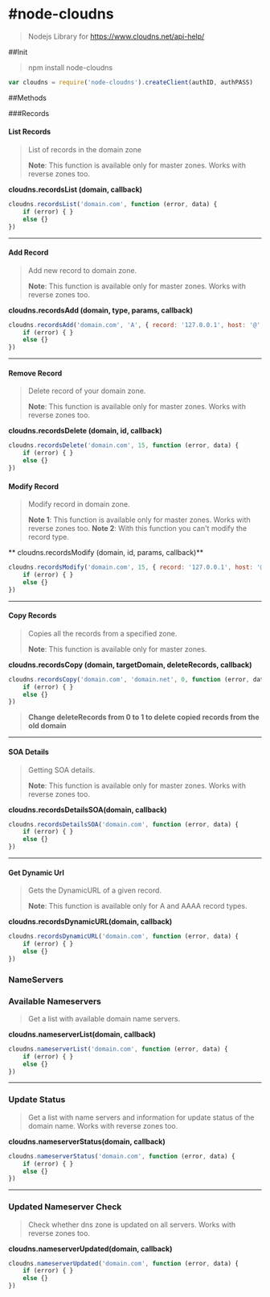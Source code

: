 #node-cloudns
============

> Nodejs Library for https://www.cloudns.net/api-help/

##Init

> npm install node-cloudns

```javascript	
var cloudns = require('node-cloudns').createClient(authID, authPASS)	
```

##Methods

###Records


#### List Records

>List of records in the domain zone
>
>**Note**: This function is available only for master zones. Works with reverse zones too.

**cloudns.recordsList (domain, callback)**
	
```javascript
cloudns.recordsList('domain.com', function (error, data) {
	if (error) { }
	else {}
})
```
---
#### Add Record

>Add new record to domain zone.
>
>**Note**: This function is available only for master zones. Works with reverse zones too.

**cloudns.recordsAdd (domain, type, params, callback)**

```javascript
cloudns.recordsAdd('domain.com', 'A', { record: '127.0.0.1', host: '@', ttl: 300}, function (error, data) {
	if (error) { }
	else {}
})
```
---
#### Remove Record

>Delete record of your domain zone.
>
>**Note**: This function is available only for master zones. Works with reverse zones too.

**cloudns.recordsDelete (domain, id, callback)**
	
```javascript
cloudns.recordsDelete('domain.com', 15, function (error, data) {
	if (error) { }
	else {}
})
```
#### Modify Record

>Modify record in domain zone.
>
>**Note 1**: This function is available only for master zones. Works with reverse zones too.
>**Note 2**: With this function you can't modify the record type.

** cloudns.recordsModify (domain, id, params, callback)**
	
```javascript
cloudns.recordsModify('domain.com', 15, { record: '127.0.0.1', host: '@', ttl: 300}, function (error, data) {
	if (error) { }
	else {}
})
```
---
#### Copy Records

>Copies all the records from a specified zone.
>
>**Note**: This function is available only for master zones.

**cloudns.recordsCopy (domain, targetDomain, deleteRecords, callback)**

```javascript
cloudns.recordsCopy('domain.com', 'domain.net', 0, function (error, data) {
	if (error) { }
	else {}
})
```
>**Change deleteRecords from 0 to 1 to delete copied records from the old domain**
---
#### SOA Details

>Getting SOA details.
>
>**Note**: This function is available only for master zones. Works with reverse zones too.

**cloudns.recordsDetailsSOA(domain, callback)**

```javascript
cloudns.recordsDetailsSOA('domain.com', function (error, data) {
	if (error) { }
	else {}
})
```
---
#### Get Dynamic Url

> Gets the DynamicURL of a given record.
>
>**Note**: This function is available only for A and AAAA record types.

**cloudns.recordsDynamicURL(domain, callback)**

```javascript
cloudns.recordsDynamicURL('domain.com', function (error, data) {
	if (error) { }
	else {}
})
```

### NameServers

### Available Nameservers

> Get a list with available domain name servers.
>

**cloudns.nameserverList(domain, callback)**

```javascript
cloudns.nameserverList('domain.com', function (error, data) {
	if (error) { }
	else {}
})
```
---
### Update Status

> Get a list with name servers and information for update status of the domain name. Works with reverse zones too.
>

**cloudns.nameserverStatus(domain, callback)**

```javascript
cloudns.nameserverStatus('domain.com', function (error, data) {
	if (error) { }
	else {}
})
```
---
### Updated Nameserver Check

> Check whether dns zone is updated on all servers. Works with reverse zones too.
>

**cloudns.nameserverUpdated(domain, callback)**

```javascript
cloudns.nameserverUpdated('domain.com', function (error, data) {
	if (error) { }
	else {}
})
```
